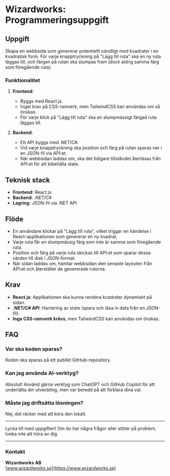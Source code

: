 # Wizardworks: Programmeringsuppgift

## Uppgift

Skapa en webbsida som genererar potentiellt oändligt med kvadrater i en kvadratisk form. För varje knapptryckning på "Lägg till ruta" ska en ny ruta läggas till, och färgen på rutan ska slumpas fram (dock aldrig samma färg som föregående ruta).

### Funktionalitet

1. **Frontend**:
    - Byggs med React.js.
    - Inget krav på CSS-ramverk, men TailwindCSS kan användas om så önskas.
    - För varje klick på "Lägg till ruta" ska en slumpmässigt färgad ruta läggas till.

2. **Backend**:
    - Ett API byggs med .NET/C#.
    - Vid varje knapptryckning ska position och färg på rutan sparas ner i en JSON-fil via API:et.
    - När webbsidan laddas om, ska det tidigare tillståndet återläsas från API:et för att bibehålla state.

## Teknisk stack

- **Frontend**: React.js
- **Backend**: .NET/C#
- **Lagring**: JSON-fil via .NET API

## Flöde

- En användare klickar på "Lägg till ruta", vilket triggar en händelse i React-applikationen som genererar en ny kvadrat.
- Varje ruta får en slumpmässig färg som inte är samma som föregående ruta.
- Position och färg på varje ruta skickas till API:et som sparar dessa värden till disk i JSON-format.
- När sidan laddas om, hämtar webbsidan den senaste layouten från API:et och återställer de genererade rutorna.

## Krav

- **React.js**: Applikationen ska kunna rendera kvadrater dynamiskt på sidan.
- **.NET/C# API**: Hantering av state (spara och läsa in data från en JSON-fil).
- **Inga CSS-ramverk krävs**, men TailwindCSS kan användas om önskas.

## FAQ

### Var ska koden sparas?
Koden ska sparas på ett publikt GitHub-repository.

### Kan jag använda AI-verktyg?
Absolut! Använd gärna verktyg som ChatGPT och GitHub Copilot för att underlätta din utveckling, men var beredd på att förklara dina val.

### Måste jag driftsätta lösningen?
Nej, det räcker med att köra den lokalt.

---

Lycka till med uppgiften! Om du har några frågor eller stöter på problem, tveka inte att höra av dig.

---

### Kontakt

**Wizardworks AB**  
[www.wizardworks.se](https://www.wizardworks.se)
